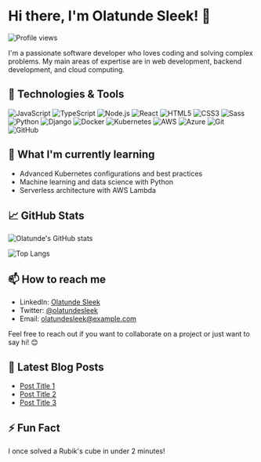 # Hi there, I'm Olatunde Sleek! 👋

![Profile views](https://hits.seeyoufarm.com/api/count/incr/badge.svg?url=https://github.com/olatundesleek&title=Profile%20views)

I'm a passionate software developer who loves coding and solving complex problems. My main areas of expertise are in web development, backend development, and cloud computing.

## 🔧 Technologies & Tools

![JavaScript](https://img.shields.io/badge/-JavaScript-333333?style=flat&logo=javascript)
![TypeScript](https://img.shields.io/badge/-TypeScript-333333?style=flat&logo=typescript)
![Node.js](https://img.shields.io/badge/-Node.js-333333?style=flat&logo=node.js)
![React](https://img.shields.io/badge/-React-333333?style=flat&logo=react)
![HTML5](https://img.shields.io/badge/-HTML5-333333?style=flat&logo=html5)
![CSS3](https://img.shields.io/badge/-CSS3-333333?style=flat&logo=css3)
![Sass](https://img.shields.io/badge/-Sass-333333?style=flat&logo=sass)
![Python](https://img.shields.io/badge/-Python-333333?style=flat&logo=python)
![Django](https://img.shields.io/badge/-Django-333333?style=flat&logo=django)
![Docker](https://img.shields.io/badge/-Docker-333333?style=flat&logo=docker)
![Kubernetes](https://img.shields.io/badge/-Kubernetes-333333?style=flat&logo=kubernetes)
![AWS](https://img.shields.io/badge/-AWS-333333?style=flat&logo=amazon-aws)
![Azure](https://img.shields.io/badge/-Azure-333333?style=flat&logo=microsoft-azure)
![Git](https://img.shields.io/badge/-Git-333333?style=flat&logo=git)
![GitHub](https://img.shields.io/badge/-GitHub-333333?style=flat&logo=github)

## 🌱 What I'm currently learning

- Advanced Kubernetes configurations and best practices
- Machine learning and data science with Python
- Serverless architecture with AWS Lambda

## 📈 GitHub Stats

![Olatunde's GitHub stats](https://github-readme-stats.vercel.app/api?username=olatundesleek&show_icons=true&theme=radical)

![Top Langs](https://github-readme-stats.vercel.app/api/top-langs/?username=olatundesleek&layout=compact&theme=radical)

## 📫 How to reach me

- LinkedIn: [Olatunde Sleek](https://linkedin.com/in/olatundesleek)
- Twitter: [@olatundesleek](https://twitter.com/olatundesleek)
- Email: olatundesleek@example.com

Feel free to reach out if you want to collaborate on a project or just want to say hi! 😊

## 📝 Latest Blog Posts

<!-- BLOG-POST-LIST:START -->
- [Post Title 1](https://example.com/post1)
- [Post Title 2](https://example.com/post2)
- [Post Title 3](https://example.com/post3)
<!-- BLOG-POST-LIST:END -->

## ⚡ Fun Fact

I once solved a Rubik's cube in under 2 minutes!
